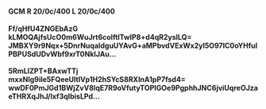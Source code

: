 #### GCM R 20/0c/400 L 20/0c/400
**Ff/qHfU4ZNGEbAzG**<br/>**kLMOQAjfsUcO0m6WuJrt6colftlTwIP8+d4qR2yslLQ=**<br/>**JMBXY9r9Nqx+5DnrNuqaIdguUYAvG+aMPbvdVExWx2yl5O97lC0oYHfuIPBPUSdUDvWbf9xrT0NkIJAu...**<br/><br/>
**5RmLIZPT+BAxwTTj**<br/>**mxxNlg9ile5FQeeUltlVp1H2hSYcS8RXInA1pP7fsd4=**<br/>**wwDF0PmJGd1BWjZvV8IqE7R9oVfutyTOPIGOe9PgphhJNC6jviUqreOJzaeTHRXqJhJ/lxf3qIbisLPd...**